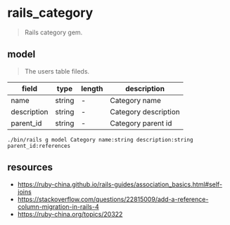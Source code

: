 # rails_category
> Rails category gem.

## model
> The users table fileds.

| field       | type   | length | description          |
| ----------- | ------ | ------ | -------------------- |
| name        | string | -      | Category name        |
| description | string | -      | Category description |
| parent_id   | string | -      | Category parent id   |

```shell
./bin/rails g model Category name:string description:string parent_id:references
```


## resources
- https://ruby-china.github.io/rails-guides/association_basics.html#self-joins
- https://stackoverflow.com/questions/22815009/add-a-reference-column-migration-in-rails-4
- https://ruby-china.org/topics/20322